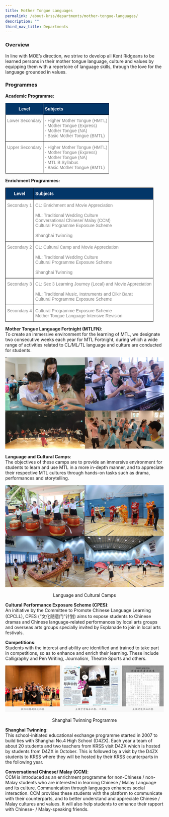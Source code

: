 ```yaml
---
title: Mother Tongue Languages
permalink: /about-krss/departments/mother-tongue-languages/
description: ""
third_nav_title: Departments
---
```

### Overview

In line with MOE’s direction, we strive to develop all Kent Ridgeans to be learned persons in their mother tongue language, culture and values by equipping them with a repertoire of language skills, through the love for the language grounded in values.

### Programmes

**Academic Programme:**

<style type="text/css">
.tg  {border-collapse:collapse;border-spacing:0;}
.tg td{border-color:black;border-style:solid;border-width:1px;font-family:Arial, sans-serif;font-size:14px;
  overflow:hidden;padding:10px 5px;word-break:normal;}
.tg th{border-color:black;border-style:solid;border-width:1px;font-family:Arial, sans-serif;font-size:14px;
  font-weight:normal;overflow:hidden;padding:10px 5px;word-break:normal;}
.tg .tg-1jgz{background-color:#033668;color:#FFF;font-weight:bold;text-align:left;vertical-align:top}
.tg .tg-xg1o{background-color:#033668;border-color:inherit;color:#FFF;font-weight:bold;text-align:center;vertical-align:top}
.tg .tg-lm9i{background-color:#FFF;color:#808080;text-align:left;vertical-align:top}
</style>
<table class="tg">
<thead>
  <tr>
    <th class="tg-xg1o"><span style="font-weight:bold">Level</span></th>
    <th class="tg-1jgz"><span style="font-weight:bold">Subjects</span></th>
  </tr>
</thead>
<tbody>
  <tr>
    <td class="tg-lm9i">Lower Secondary</td>
    <td class="tg-lm9i">- Higher Mother Tongue (HMTL)<br>- Mother Tongue (Express)<br>- Mother Tongue (NA)<br>- Basic Mother Tongue (BMTL)</td>
  </tr>
  <tr>
    <td class="tg-lm9i">Upper Secondary</td>
    <td class="tg-lm9i">- Higher Mother Tongue (HMTL)<br>- Mother Tongue (Express)<br>- Mother Tongue (NA)<br>- MTL B Syllabus<br>- Basic Mother Tongue (BMTL)</td>
  </tr>
</tbody>
</table>

**Enrichment Programmes:**

<style type="text/css">
.tg  {border-collapse:collapse;border-spacing:0;}
.tg td{border-color:black;border-style:solid;border-width:1px;font-family:Arial, sans-serif;font-size:14px;
  overflow:hidden;padding:10px 5px;word-break:normal;}
.tg th{border-color:black;border-style:solid;border-width:1px;font-family:Arial, sans-serif;font-size:14px;
  font-weight:normal;overflow:hidden;padding:10px 5px;word-break:normal;}
.tg .tg-1jgz{background-color:#033668;color:#FFF;font-weight:bold;text-align:left;vertical-align:top}
.tg .tg-9q2j{background-color:#033668;color:#FFF;font-weight:bold;text-align:center;vertical-align:top}
.tg .tg-lm9i{background-color:#FFF;color:#808080;text-align:left;vertical-align:top}
</style>
<table class="tg">
<thead>
  <tr>
    <th class="tg-9q2j"><span style="font-weight:bold">Level</span></th>
    <th class="tg-1jgz"><span style="font-weight:bold">Subjects</span></th>
  </tr>
</thead>
<tbody>
  <tr>
    <td class="tg-lm9i">Secondary 1</td>
    <td class="tg-lm9i">CL: Enrichment and Movie Appreciation<br><br>ML: Traditional Wedding Culture<br>Conversational Chinese/ Malay (CCM)<br>Cultural Programme Exposure Scheme<br><br>Shanghai Twinning</td>
  </tr>
  <tr>
    <td class="tg-lm9i">Secondary 2</td>
    <td class="tg-lm9i">CL: Cultural Camp and Movie Appreciation<br><br>ML: Traditional Wedding Culture<br>Cultural Programme Exposure Scheme<br><br>Shanghai Twinning</td>
  </tr>
  <tr>
    <td class="tg-lm9i">Secondary 3</td>
    <td class="tg-lm9i">CL: Sec 3 Learning Journey (Local) and Movie Appreciation<br><br>ML: Traditional Music, Instruments and Dikir Barat<br>Cultural Programme Exposure Scheme</td>
  </tr>
  <tr>
    <td class="tg-lm9i">Secondary 4</td>
    <td class="tg-lm9i">Cultural Programme Exposure Scheme<br>Mother Tongue Language Intensive Revision</td>
  </tr>
</tbody>
</table>

**Mother Tongue Language Fortnight (MTLFN)**:  
To create an immersive environment for the learning of MTL, we designate two consecutive weeks each year for MTL Fortnight, during which a wide range of activities related to CL/ML/TL language and culture are conducted for students.

![Mother Tongue Language Fortnight (MTLFN)](/images/Mother%20Tongue%20Language%20Fortnight%20(MTLFN).jpg)

**Language and Cultural Camps**:  
The objectives of these camps are to provide an immersive environment for students to learn and use MTL in a more in-depth manner, and to appreciate their respective MTL cultures through hands-on tasks such as drama, performances and storytelling.

![Language and Cultural Camps](/images/Language%20and%20Cultural%20Camps.jpg)
<p style="text-align:center;">Language and Cultural Camps</p>

**Cultural Performance Exposure Scheme (CPES)**:  
An initiative by the Committee to Promote Chinese Language Learning (CPCLL), CPES (“文化随意门”计划) aims to expose students to Chinese dramas and Chinese language-related performances by local arts groups and overseas arts groups specially invited by Esplanade to join in local arts festivals.

**Competitions**:  
Students with the interest and ability are identified and trained to take part in competitions, so as to enhance and enrich their learning. These include Calligraphy and Pen Writing, Journalism, Theatre Sports and others.

![Competitions](/images/mtl-competition-1536x452.jpg)
<p style="text-align:center;">Shanghai Twinning Programme</p>

**Shanghai Twinning**:  
This school-initiated educational exchange programme started in 2007 to build ties with Shanghai No.4 High School (D4ZX). Each year a team of about 20 students and two teachers from KRSS visit D4ZX which is hosted by students from D4ZX in October. This is followed by a visit by the D4ZX students to KRSS where they will be hosted by their KRSS counterparts in the following year.

**Conversational Chinese/ Malay (CCM)**:  
CCM is introduced as an enrichment programme for non-Chinese / non-Malay students who are interested in learning Chinese / Malay Language and its culture. Communication through languages enhances social interaction. CCM provides these students with the platform to communicate with their counterparts, and to better understand and appreciate Chinese / Malay cultures and values. It will also help students to enhance their rapport with Chinese- / Malay-speaking friends.